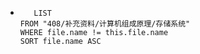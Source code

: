 *   
    ```dataview
	   LIST
	FROM "408/补充资料/计算机组成原理/存储系统"
	WHERE file.name != this.file.name
	SORT file.name ASC
    ```
